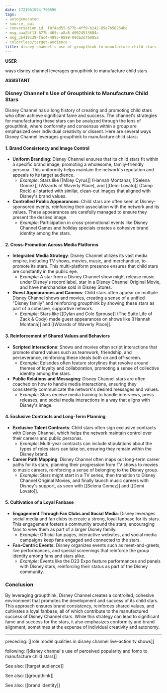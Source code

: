 ```yaml
---
date: 1721961594.790596
tags:
- autogenerated
- source__oai
- conversation_id__f0f4ad55-677b-4ff9-b242-85e7b50264be
- msg_aaa2bf13-877b-465c-a8a8-d0024513604c
- msg_36419c39-fac4-4995-9898-09da2d7b085a
- colorclass/target-audience
title: disney channel's use of groupthink to manufacture child stars
---
```


**USER**

ways disney channel leverages groupthink to manufacture child stars


**ASSISTANT**

### Disney Channel's Use of Groupthink to Manufacture Child Stars

Disney Channel has a long history of creating and promoting child stars who often achieve significant fame and success. The channel's strategies for manufacturing these stars can be analyzed through the lens of groupthink, where conformity and consensus within a group are emphasized over individual creativity or dissent. Here are several ways Disney Channel leverages groupthink to manufacture child stars:

#### 1. **Brand Consistency and Image Control**

- **Uniform Branding**: Disney Channel ensures that its child stars fit within a specific brand image, promoting a wholesome, family-friendly persona. This uniformity helps maintain the network's reputation and appeals to its target audience.
    - *Example*: Stars like [[Miley Cyrus]] (Hannah Montana), [[Selena Gomez]] (Wizards of Waverly Place), and [[Demi Lovato]] (Camp Rock) all started with similar, clean-cut images that aligned with Disney's brand values.
- **Controlled Public Appearances**: Child stars are often seen at Disney-sponsored events, reinforcing their association with the network and its values. These appearances are carefully managed to ensure they present the desired image.
    - *Example*: Participation in cross-promotional events like Disney Channel Games and holiday specials creates a cohesive brand identity among the stars.

#### 2. **Cross-Promotion Across Media Platforms**

- **Integrated Media Strategy**: Disney Channel utilizes its vast media empire, including TV shows, movies, music, and merchandise, to promote its stars. This multi-platform presence ensures that child stars are constantly in the public eye.
    - *Example*: A star from a Disney Channel show might release music under Disney's record label, star in a Disney Channel Original Movie, and have merchandise sold in Disney Stores.
- **Guest Appearances and Cameos**: Child stars often appear on multiple Disney Channel shows and movies, creating a sense of a unified "Disney family" and reinforcing groupthink by showing these stars as part of a cohesive, supportive network.
    - *Example*: Stars like [[Dylan and Cole Sprouse]] (The Suite Life of Zack & Cody) made guest appearances on shows like [[Hannah Montana]] and [[Wizards of Waverly Place]].

#### 3. **Reinforcement of Shared Values and Behaviors**

- **Scripted Interactions**: Shows and movies often script interactions that promote shared values such as teamwork, friendship, and perseverance, reinforcing these ideals both on and off-screen.
    - *Example*: Episodes often feature storylines that revolve around themes of loyalty and collaboration, promoting a sense of collective identity among the stars.
- **Public Relations and Messaging**: Disney Channel stars are often coached on how to handle media interactions, ensuring they consistently communicate the network's desired messages and values.
    - *Example*: Stars receive media training to handle interviews, press releases, and social media interactions in a way that aligns with Disney's image.

#### 4. **Exclusive Contracts and Long-Term Planning**

- **Exclusive Talent Contracts**: Child stars often sign exclusive contracts with Disney Channel, which helps the network maintain control over their careers and public personas.
    - *Example*: Multi-year contracts can include stipulations about the types of roles stars can take on, ensuring they remain within the Disney brand.
- **Career Path Mapping**: Disney Channel often maps out long-term career paths for its stars, planning their progression from TV shows to movies to music careers, reinforcing a sense of belonging to the Disney group.
    - *Example*: Stars might start in a TV series, then transition to Disney Channel Original Movies, and finally launch music careers with Disney's support, as seen with [[Selena Gomez]] and [[Demi Lovato]].

#### 5. **Cultivation of a Loyal Fanbase**

- **Engagement Through Fan Clubs and Social Media**: Disney leverages social media and fan clubs to create a strong, loyal fanbase for its stars. This engagement fosters a community around the stars, encouraging fans to view them as part of a larger Disney family.
    - *Example*: Official fan pages, interactive websites, and social media campaigns keep fans engaged and connected to the stars.
- **Fan-Centric Events**: Disney organizes events such as meet-and-greets, live performances, and special screenings that reinforce the group identity among fans and stars alike.
    - *Example*: Events like the D23 Expo feature performances and panels with Disney stars, reinforcing their status as part of the Disney community.

### Conclusion

By leveraging groupthink, Disney Channel creates a controlled, cohesive environment that promotes the development and success of its child stars. This approach ensures brand consistency, reinforces shared values, and cultivates a loyal fanbase, all of which contribute to the manufactured success of Disney Channel stars. While this strategy can lead to significant fame and success for the stars, it also emphasizes conformity and brand alignment, sometimes at the expense of individual creativity and autonomy.


---

preceding: [[role model qualities in disney channel live-action tv shows]]  


following: [[disney channel's use of perceived popularity and fomo to manufacture child stars]]

See also: [[target audience]]


See also: [[groupthink]]


See also: [[brand identity]]
